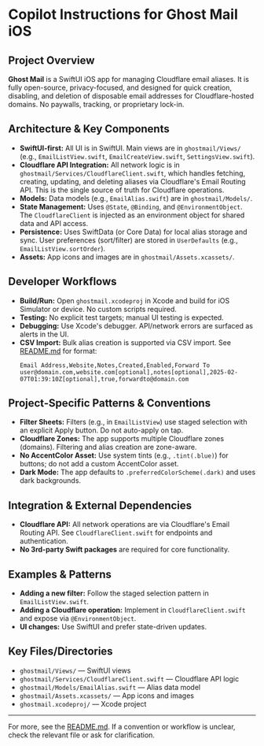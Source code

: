 # Copilot Instructions for Ghost Mail iOS

## Project Overview
**Ghost Mail** is a SwiftUI iOS app for managing Cloudflare email aliases. It is fully open-source, privacy-focused, and designed for quick creation, disabling, and deletion of disposable email addresses for Cloudflare-hosted domains. No paywalls, tracking, or proprietary lock-in.

## Architecture & Key Components
- **SwiftUI-first:** All UI is in SwiftUI. Main views are in `ghostmail/Views/` (e.g., `EmailListView.swift`, `EmailCreateView.swift`, `SettingsView.swift`).
- **Cloudflare API Integration:** All network logic is in `ghostmail/Services/CloudflareClient.swift`, which handles fetching, creating, updating, and deleting aliases via Cloudflare's Email Routing API. This is the single source of truth for Cloudflare operations.
- **Models:** Data models (e.g., `EmailAlias.swift`) are in `ghostmail/Models/`.
- **State Management:** Uses `@State`, `@Binding`, and `@EnvironmentObject`. The `CloudflareClient` is injected as an environment object for shared data and API access.
- **Persistence:** Uses SwiftData (or Core Data) for local alias storage and sync. User preferences (sort/filter) are stored in `UserDefaults` (e.g., `EmailListView.sortOrder`).
- **Assets:** App icons and images are in `ghostmail/Assets.xcassets/`.

## Developer Workflows
- **Build/Run:** Open `ghostmail.xcodeproj` in Xcode and build for iOS Simulator or device. No custom scripts required.
- **Testing:** No explicit test targets; manual UI testing is expected.
- **Debugging:** Use Xcode's debugger. API/network errors are surfaced as alerts in the UI.
- **CSV Import:** Bulk alias creation is supported via CSV import. See [README.md](../README.md) for format:
	```
	Email Address,Website,Notes,Created,Enabled,Forward To
	user@domain.com,website.com[optional],notes[optional],2025-02-07T01:39:10Z[optional],true,forwardto@domain.com
	```

## Project-Specific Patterns & Conventions
- **Filter Sheets:** Filters (e.g., in `EmailListView`) use staged selection with an explicit Apply button. Do not auto-apply on tap.
- **Cloudflare Zones:** The app supports multiple Cloudflare zones (domains). Filtering and alias creation are zone-aware.
- **No AccentColor Asset:** Use system tints (e.g., `.tint(.blue)`) for buttons; do not add a custom AccentColor asset.
- **Dark Mode:** The app defaults to `.preferredColorScheme(.dark)` and uses dark backgrounds.

## Integration & External Dependencies
- **Cloudflare API:** All network operations are via Cloudflare's Email Routing API. See `CloudflareClient.swift` for endpoints and authentication.
- **No 3rd-party Swift packages** are required for core functionality.

## Examples & Patterns
- **Adding a new filter:** Follow the staged selection pattern in `EmailListView.swift`.
- **Adding a Cloudflare operation:** Implement in `CloudflareClient.swift` and expose via `@EnvironmentObject`.
- **UI changes:** Use SwiftUI and prefer state-driven updates.

## Key Files/Directories
- `ghostmail/Views/` — SwiftUI views
- `ghostmail/Services/CloudflareClient.swift` — Cloudflare API logic
- `ghostmail/Models/EmailAlias.swift` — Alias data model
- `ghostmail/Assets.xcassets/` — App icons and images
- `ghostmail.xcodeproj/` — Xcode project

---

For more, see the [README.md](../README.md). If a convention or workflow is unclear, check the relevant file or ask for clarification.
